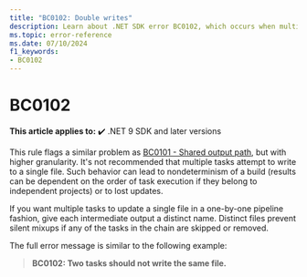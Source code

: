 ```yaml
---
title: "BC0102: Double writes"
description: Learn about .NET SDK error BC0102, which occurs when multiple tasks attempt to write to a single file.
ms.topic: error-reference
ms.date: 07/10/2024
f1_keywords:
- BC0102
---
```

# BC0102

**This article applies to:** ✔️ .NET 9 SDK and later versions

This rule flags a similar problem as [BC0101 - Shared output path](bc0101.md), but with higher granularity. It's not recommended that multiple tasks attempt to write to a single file. Such behavior can lead to nondeterminism of a build (results can be dependent on the order of task execution if they belong to independent projects) or to lost updates.

If you want multiple tasks to update a single file in a one-by-one pipeline fashion, give each intermediate output a distinct name. Distinct files prevent silent mixups if any of the tasks in the chain are skipped or removed.

The full error message is similar to the following example:

> **BC0102: Two tasks should not write the same file.**
